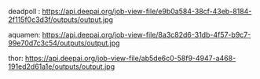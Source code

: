 deadpoll :
https://api.deepai.org/job-view-file/e9b0a584-38cf-43eb-8184-2f115f0c3d3f/outputs/output.jpg


aquamen:
https://api.deepai.org/job-view-file/8a3c82d6-31db-4f57-b9c7-99e70d7c3c54/outputs/output.jpg

thor:
https://api.deepai.org/job-view-file/ab5de6c0-58f9-4947-a468-191ed2d61a1e/outputs/output.jpg


